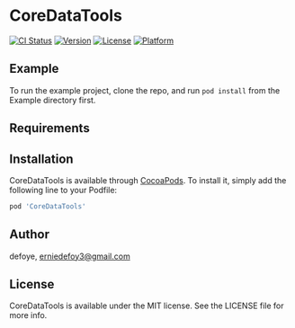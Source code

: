 # CoreDataTools

[![CI Status](https://img.shields.io/travis/defoye/CoreDataTools.svg?style=flat)](https://travis-ci.org/defoye/CoreDataTools)
[![Version](https://img.shields.io/cocoapods/v/CoreDataTools.svg?style=flat)](https://cocoapods.org/pods/CoreDataTools)
[![License](https://img.shields.io/cocoapods/l/CoreDataTools.svg?style=flat)](https://cocoapods.org/pods/CoreDataTools)
[![Platform](https://img.shields.io/cocoapods/p/CoreDataTools.svg?style=flat)](https://cocoapods.org/pods/CoreDataTools)

## Example

To run the example project, clone the repo, and run `pod install` from the Example directory first.

## Requirements

## Installation

CoreDataTools is available through [CocoaPods](https://cocoapods.org). To install
it, simply add the following line to your Podfile:

```ruby
pod 'CoreDataTools'
```

## Author

defoye, erniedefoy3@gmail.com

## License

CoreDataTools is available under the MIT license. See the LICENSE file for more info.
